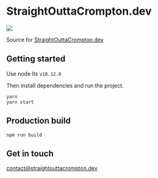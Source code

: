 # StraightOuttaCrompton.dev

<img src="https://img.shields.io/website?down_color=lightgrey&down_message=offline&up_color=blue&up_message=online&url=https%3A%2F%2Fstraightouttacrompton.dev" />

Source for [StraightOuttaCrompton.dev](https://StraightOuttaCrompton.dev)

## Getting started

Use node lts `v18.12.0`

Then install dependencies and run the project.
```
yarn
yarn start
```

## Production build

```
npm run build
```

## Get in touch

[contact@straightouttacrompton.dev](malto:contact@StraightOuttaCrompton.dev)
